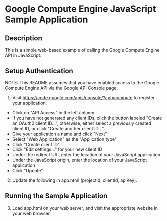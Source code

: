 # Google Compute Engine JavaScript Sample Application

## Description
This is a simple web-based example of calling the Google Compute Engine API
in JavaScript.

## Setup Authentication
NOTE: This README assumes that you have enabled access to the Google Compute
Engine API via the Google API Console page.

1) Visit https://code.google.com/apis/console/?api=compute to register your
application.
- Click on "API Access" in the left column
- If you have not generated any client IDs, click the button labeled
"Create an OAuth2 client ID...", otherwise, either select a previously
created client ID, or click "Create another client ID..."
- Give your application a name and click "Next"
- Select "Web Application" as the "Application type"
- Click "Create client ID"
- Click "Edit settings..." for your new client ID
- Under the redirect URI, enter the location of your JavaScript application
- Under the JavaScript origin, enter the location of your JavaScript
application
- Click "Update"

2) Update the following in app.html (projectId, clientId, apiKey).

## Running the Sample Application
3) Load app.html on your web server, and visit the appropriate website in
your web browser.
